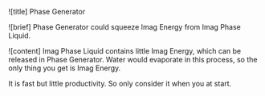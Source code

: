 ![title]
Phase Generator
 
![brief]
Phase Generator could squeeze Imag Energy from Imag Phase Liquid.
 
![content]
Imag Phase Liquid contains little Imag Energy, which can be released in Phase Generator. Water would evaporate in this process, so the only thing you get is Imag Energy.

It is fast but little productivity. So only consider it when you at start.  
